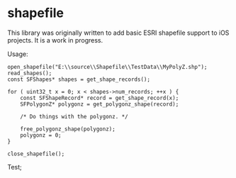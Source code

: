 shapefile
=========

This library was originally written to add basic ESRI shapefile support to iOS projects. It is a work in progress.

Usage:

    open_shapefile("E:\\source\\Shapefile\\TestData\\MyPolyZ.shp");
    read_shapes();
    const SFShapes* shapes = get_shape_records();

    for ( uint32_t x = 0; x < shapes->num_records; ++x ) {
        const SFShapeRecord* record = get_shape_record(x);
        SFPolygonZ* polygonz = get_polygonz_shape(record);

        /* Do things with the polygonz. */

        free_polygonz_shape(polygonz);
        polygonz = 0;
    }

    close_shapefile();

Test;

